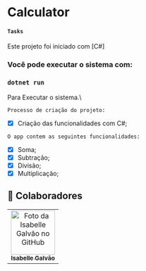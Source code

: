 # Calculator

#### `Tasks`

Este projeto foi iniciado com [C#]

### Você pode executar o sistema com:

### `dotnet run`

Para Executar o sistema.\

 `Processo de criação do projeto:`

- [x] Criação das funcionalidades com C#;

 `O app contem as seguintes funcionalidades:`

- [x] Soma;
- [x] Subtração;
- [x] Divisão;
- [x] Multiplicação;

## 🤝 Colaboradores

<table>
  <tr>
    <td align="center">
      <a href="#">
        <img src="https://avatars.githubusercontent.com/u/102769431?v=4" width="100px;" alt="Foto da Isabelle Galvão no GitHub"/><br>
        <sub>
          <b>Isabelle Galvão</b>
        </sub>
      </a>
    </td>
  </tr>
</table>
